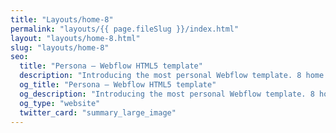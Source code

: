 ```yaml
---
title: "Layouts/home-8"
permalink: "layouts/{{ page.fileSlug }}/index.html"
layout: "layouts/home-8.html"
slug: "layouts/home-8"
seo:
  title: "Persona — Webflow HTML5 template"
  description: "Introducing the most personal Webflow template. 8 home pages, 2 portfolio styles, 3 blog layouts, 4 navigation styles and a huge pack of components. Perfect for designers, photographers and all creative people."
  og_title: "Persona — Webflow HTML5 template"
  og_description: "Introducing the most personal Webflow template. 8 home pages, 2 portfolio styles, 3 blog layouts, 4 navigation styles and a huge pack of components. Perfect for designers, photographers and all creative people."
  og_type: "website"
  twitter_card: "summary_large_image"
---
```

